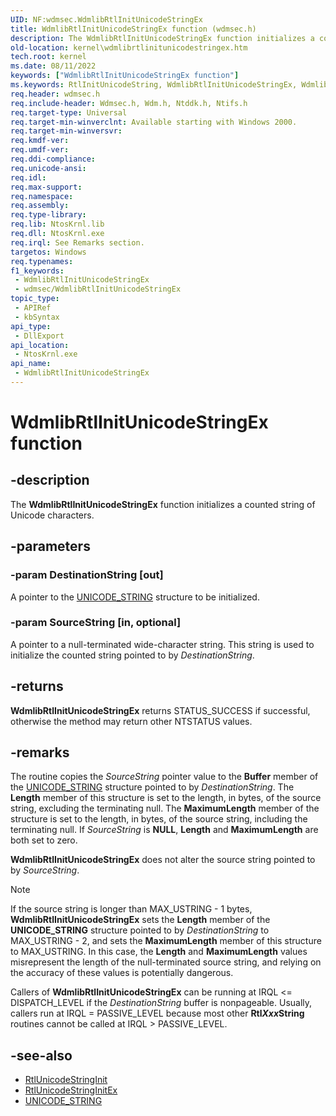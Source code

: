 ```yaml
---
UID: NF:wdmsec.WdmlibRtlInitUnicodeStringEx
title: WdmlibRtlInitUnicodeStringEx function (wdmsec.h)
description: The WdmlibRtlInitUnicodeStringEx function initializes a counted string of Unicode characters.
old-location: kernel\wdmlibrtlinitunicodestringex.htm
tech.root: kernel
ms.date: 08/11/2022
keywords: ["WdmlibRtlInitUnicodeStringEx function"]
ms.keywords: RtlInitUnicodeString, WdmlibRtlInitUnicodeStringEx, WdmlibRtlInitUnicodeStringEx function [Kernel-Mode Driver Architecture], kernel.wdmlibrtlinitunicodestringex, wdmsec/RtlInitUnicodeString, wdmsec/WdmlibRtlInitUnicodeStringEx
req.header: wdmsec.h
req.include-header: Wdmsec.h, Wdm.h, Ntddk.h, Ntifs.h
req.target-type: Universal
req.target-min-winverclnt: Available starting with Windows 2000.
req.target-min-winversvr: 
req.kmdf-ver: 
req.umdf-ver: 
req.ddi-compliance: 
req.unicode-ansi: 
req.idl: 
req.max-support: 
req.namespace: 
req.assembly: 
req.type-library: 
req.lib: NtosKrnl.lib
req.dll: NtosKrnl.exe
req.irql: See Remarks section.
targetos: Windows
req.typenames: 
f1_keywords:
 - WdmlibRtlInitUnicodeStringEx
 - wdmsec/WdmlibRtlInitUnicodeStringEx
topic_type:
 - APIRef
 - kbSyntax
api_type:
 - DllExport
api_location:
 - NtosKrnl.exe
api_name:
 - WdmlibRtlInitUnicodeStringEx
---
```


# WdmlibRtlInitUnicodeStringEx function

## -description

The **WdmlibRtlInitUnicodeStringEx** function initializes a counted string of Unicode characters.

## -parameters

### -param DestinationString [out]

A pointer to the [UNICODE_STRING](/windows/win32/api/ntdef/ns-ntdef-_unicode_string) structure to be initialized.

### -param SourceString [in, optional]

A pointer to a null-terminated wide-character string. This string is used to initialize the counted string pointed to by *DestinationString*.

## -returns

**WdmlibRtlInitUnicodeStringEx** returns STATUS_SUCCESS if successful, otherwise the method may return other NTSTATUS values.

## -remarks

The routine copies the *SourceString* pointer value to the **Buffer** member of the [UNICODE_STRING](/windows/win32/api/ntdef/ns-ntdef-_unicode_string) structure pointed to by *DestinationString*. The **Length** member of this structure is set to the length, in bytes, of the source string, excluding the terminating null. The **MaximumLength** member of the structure is set to the length, in bytes, of the source string, including the terminating null. If *SourceString* is **NULL**, **Length** and **MaximumLength** are both set to zero.

**WdmlibRtlInitUnicodeStringEx** does not alter the source string pointed to by *SourceString*.

> [!NOTE]
> If the source string is longer than MAX_USTRING - 1 bytes, **WdmlibRtlInitUnicodeStringEx** sets the **Length** member of the **UNICODE_STRING** structure pointed to by *DestinationString* to MAX_USTRING - 2, and sets the **MaximumLength** member of this structure to MAX_USTRING.  In this case, the **Length** and **MaximumLength** values misrepresent the length of the null-terminated source string, and relying on the accuracy of these values is potentially dangerous.

Callers of **WdmlibRtlInitUnicodeStringEx** can be running at IRQL <= DISPATCH_LEVEL if the *DestinationString* buffer is nonpageable. Usually, callers run at IRQL = PASSIVE_LEVEL because most other **Rtl*Xxx*String** routines cannot be called at IRQL > PASSIVE_LEVEL.

## -see-also

- [RtlUnicodeStringInit](../ntstrsafe/nf-ntstrsafe-rtlunicodestringinit.md)
- [RtlUnicodeStringInitEx](../ntstrsafe/nf-ntstrsafe-rtlunicodestringinitex.md)
- [UNICODE_STRING](/windows/win32/api/ntdef/ns-ntdef-_unicode_string)
